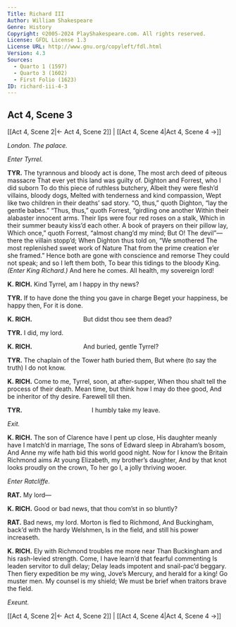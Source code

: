 ```yaml
---
Title: Richard III
Author: William Shakespeare
Genre: History
Copyright: ©2005-2024 PlayShakespeare.com. All rights reserved.
License: GFDL License 1.3
License URL: http://www.gnu.org/copyleft/fdl.html
Version: 4.3
Sources:
  - Quarto 1 (1597)
  - Quarto 3 (1602)
  - First Folio (1623)
ID: richard-iii-4-3
---
```


## Act 4, Scene 3
[[Act 4, Scene 2|← Act 4, Scene 2]] | [[Act 4, Scene 4|Act 4, Scene 4 →]]

*London. The palace.*

*Enter Tyrrel.*

**TYR.**
The tyrannous and bloody act is done,
The most arch deed of piteous massacre
That ever yet this land was guilty of.
Dighton and Forrest, who I did suborn
To do this piece of ruthless butchery,
Albeit they were flesh’d villains, bloody dogs,
Melted with tenderness and kind compassion,
Wept like two children in their deaths’ sad story.
“O, thus,” quoth Dighton, “lay the gentle babes.”
“Thus, thus,” quoth Forrest, “girdling one another
Within their alabaster innocent arms.
Their lips were four red roses on a stalk,
Which in their summer beauty kiss’d each other.
A book of prayers on their pillow lay,
Which once,” quoth Forrest, “almost chang’d my mind;
But O! The devil”—there the villain stopp’d;
When Dighton thus told on, “We smothered
The most replenished sweet work of Nature
That from the prime creation e’er she framed.”
Hence both are gone with conscience and remorse
They could not speak; and so I left them both,
To bear this tidings to the bloody King.
*(Enter King Richard.)*
And here he comes. All health, my sovereign lord!

**K. RICH.**
Kind Tyrrel, am I happy in thy news?

**TYR.**
If to have done the thing you gave in charge
Beget your happiness, be happy then,
For it is done.

**K. RICH.**
        But didst thou see them dead?

**TYR.**
I did, my lord.

**K. RICH.**
        And buried, gentle Tyrrel?

**TYR.**
The chaplain of the Tower hath buried them,
But where (to say the truth) I do not know.

**K. RICH.**
Come to me, Tyrrel, soon, at after-supper,
When thou shalt tell the process of their death.
Mean time, but think how I may do thee good,
And be inheritor of thy desire.
Farewell till then.

**TYR.**
           I humbly take my leave.

*Exit.*

**K. RICH.**
The son of Clarence have I pent up close,
His daughter meanly have I match’d in marriage,
The sons of Edward sleep in Abraham’s bosom,
And Anne my wife hath bid this world good night.
Now for I know the Britain Richmond aims
At young Elizabeth, my brother’s daughter,
And by that knot looks proudly on the crown,
To her go I, a jolly thriving wooer.

*Enter Ratcliffe.*

**RAT.**
My lord⁠—

**K. RICH.**
Good or bad news, that thou com’st in so bluntly?

**RAT.**
Bad news, my lord. Morton is fled to Richmond,
And Buckingham, back’d with the hardy Welshmen,
Is in the field, and still his power increaseth.

**K. RICH.**
Ely with Richmond troubles me more near
Than Buckingham and his rash-levied strength.
Come, I have learn’d that fearful commenting
Is leaden servitor to dull delay;
Delay leads impotent and snail-pac’d beggary.
Then fiery expedition be my wing,
Jove’s Mercury, and herald for a king!
Go muster men. My counsel is my shield;
We must be brief when traitors brave the field.

*Exeunt.*

[[Act 4, Scene 2|← Act 4, Scene 2]] | [[Act 4, Scene 4|Act 4, Scene 4 →]]